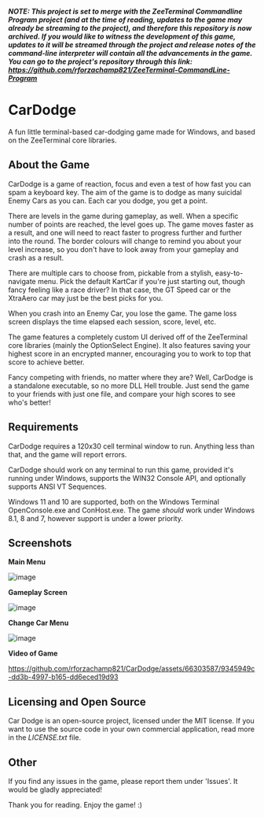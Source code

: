 ***NOTE: This project is set to merge with the ZeeTerminal Commandline Program project (and at the time of reading, updates to the game may already be streaming to the project), and therefore this repository is now archived. If you would like to witness the development of this game, updates to it will be streamed through the project and release notes of the command-line interpreter will contain all the advancements in the game. You can go to the project's repository through this link: https://github.com/rforzachamp821/ZeeTerminal-CommandLine-Program***

# CarDodge
A fun little terminal-based car-dodging game made for Windows, and based on the ZeeTerminal core libraries.

## About the Game

CarDodge is a game of reaction, focus and even a test of how fast you can spam a keyboard key. The aim of the game is to dodge as many suicidal Enemy Cars as you can. Each car you dodge, you get a point. 

There are levels in the game during gameplay, as well. When a specific number of points are reached, the level goes up. The game moves faster as a result, and one will need to react faster to progress further and further into the round. The border colours will change to remind you about your level increase, so you don't have to look away from your gameplay and crash as a result.

There are multiple cars to choose from, pickable from a stylish, easy-to-navigate menu. Pick the default KartCar if you're just starting out, though fancy feeling like a race driver? In that case, the GT Speed car or the XtraAero car may just be the best picks for you.

When you crash into an Enemy Car, you lose the game. The game loss screen displays the time elapsed each session, score, level, etc.

The game features a completely custom UI derived off of the ZeeTerminal core libraries (mainly the OptionSelect Engine). It also features saving your highest score in an encrypted manner, encouraging you to work to top that score to achieve better.

Fancy competing with friends, no matter where they are? Well, CarDodge is a standalone executable, so no more DLL Hell trouble. Just send the game to your friends with just one file, and compare your high scores to see who's better!

## Requirements

CarDodge requires a 120x30 cell terminal window to run. Anything less than that, and the game will report errors.

CarDodge should work on any terminal to run this game, provided it's running under Windows, supports the WIN32 Console API, and optionally supports ANSI VT Sequences.

Windows 11 and 10 are supported, both on the Windows Terminal OpenConsole.exe and ConHost.exe. The game *should* work under Windows 8.1, 8 and 7, however support is under a lower priority.

## Screenshots

**Main Menu**

![image](https://github.com/rforzachamp821/CarDodge/assets/66303587/87331b70-4cea-4d6a-b4ee-8f0426f5e018)

**Gameplay Screen**

![image](https://github.com/rforzachamp821/CarDodge/assets/66303587/940f0d37-a57e-4993-b2ea-2388cf262809)


**Change Car Menu**

![image](https://github.com/rforzachamp821/CarDodge/assets/66303587/86d7fd0a-7010-455e-a196-296ae6f7b3b3)

**Video of Game**

https://github.com/rforzachamp821/CarDodge/assets/66303587/9345949c-dd3b-4997-b165-dd6eced19d93

## Licensing and Open Source

Car Dodge is an open-source project, licensed under the MIT license. If you want to use the source code in your own commercial application, read more in the *LICENSE.txt* file.

## Other

If you find any issues in the game, please report them under 'Issues'. It would be gladly appreciated!

Thank you for reading. Enjoy the game! :)
